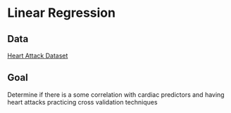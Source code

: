 # Linear Regression

## Data
[Heart Attack Dataset](https://www.kaggle.com/datasets/fatemehmohammadinia/heart-attack-dataset-tarik-a-rashid) 

## Goal
Determine if there is a some correlation with cardiac predictors and having heart attacks practicing cross validation techniques
